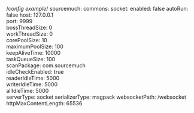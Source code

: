 /*config example*/
sourcemuch:
	commons:
		socket:
			enabled: false
			autoRun: false
			host: 127.0.0.1                       
			port: 9999                              
			bossThreadSize: 0                       
			workThreadSize: 0                       
			corePoolSize: 10                        
			maximumPoolSize: 100                    
			keepAliveTime: 10000                    
			taskQueueSize: 100                      
			scanPackage: com.sourcemuch                    
			idleCheckEnabled: true                  
			readerIdleTime: 5000                    
			writerIdleTime: 5000                    
			allIdleTime: 5000                        
			serverType: socket
			serializerType: msgpack
			websocketPath: /websocket             
			httpMaxContentLength: 65536             
	
